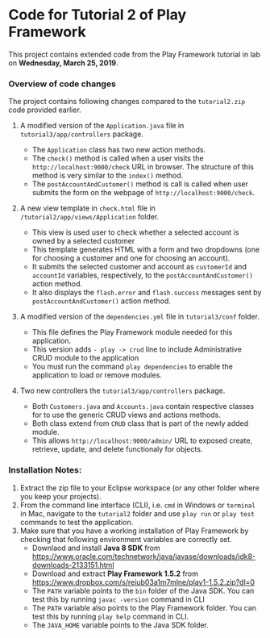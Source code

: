 # Code for Tutorial 2 of Play Framework 

This project contains extended code from the Play Framework tutorial in lab on __Wednesday, March 25, 2019__. 

### Overview of code changes
The project contains following changes compared to the `tutorial2.zip` code provided earlier.

1. A modified version of the `Application.java` file in `tutorial3/app/controllers` package.
    * The `Application` class has two new action methods.
    * The `check()` method is called when a user visits the `http://localhost:9000/check` URL in browser. The structure of this method is very similar to the `index()` method.
    * The `postAccountAndCustomer()` method is call is called when user submits the form on the webpage of `http://localhost:9000/check`. 
    
2. A new view template in `check.html` file in `/tutorial2/app/views/Application` folder.
    * This view is used user to check whether a selected account is owned by a selected customer
    * This template generates HTML with a form and two dropdowns (one for choosing a customer and one for choosing an account).
    * It submits the selected customer and account as `customerId` and `accountId` variables, respectively, to the `postAccountAndCustomer()` action method.
    * It also displays the `flash.error` and `flash.success` messages sent by `postAccountAndCustomer()` action method.

3. A modified version of the `dependencies.yml` file in `tutorial3/conf` folder.
    * This file defines the Play Framework module needed for this application.
    * This version adds `- play -> crud` line to include Administrative CRUD module to the application
    * You must run the command `play dependencies` to enable the application to load or remove modules. 

4. Two new controllers the `tutorial3/app/controllers` package.
    * Both `Customers.java` and `Accounts.java` contain respective classes for to use the generic CRUD views and actions methods.
    * Both class extend from `CRUD` class that is part of the newly added module.
    * This allows `http://localhost:9000/admin/` URL to exposed create, retrieve, update, and delete functionaly for objects.

### Installation Notes:
1. Extract the zip file to your Eclipse workspace (or any other folder where you keep your projects). 
2. From the command line interface (CLI), i.e. `cmd` in Windows or `terminal` in Mac, navigate to the `tutorial2` folder and use `play run` or `play test` commands to test the application. 
3. Make sure that you have a working installation of Play Framework by checking that following environment variables are correctly set.
    * Downlaod and install __Java 8 SDK__ from https://www.oracle.com/technetwork/java/javase/downloads/jdk8-downloads-2133151.html
    * Download and extract __Play Framework 1.5.2__ from https://www.dropbox.com/s/reiub03a1m7mlne/play1-1.5.2.zip?dl=0 
    * The `PATH` variable points to the `bin` folder of the Java SDK. You can test this by running `javac -version` command in CLI
    * The `PATH` variable also points to the Play Framework folder. You can test this by running `play help` command in CLI.
    * The `JAVA_HOME` variable points to the Java SDK folder. 